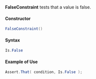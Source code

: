 **FalseConstraint** tests that a value is false.

<h4>Constructor</h4>

```C#
FalseConstraint()
```

<h4>Syntax</h4>

```C#
Is.False
```

<h4>Example of Use</h4>

```C#
Assert.That( condition, Is.False );
```


